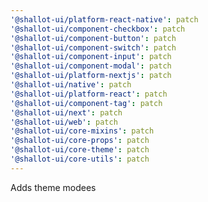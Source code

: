 ```yaml
---
'@shallot-ui/platform-react-native': patch
'@shallot-ui/component-checkbox': patch
'@shallot-ui/component-button': patch
'@shallot-ui/component-switch': patch
'@shallot-ui/component-input': patch
'@shallot-ui/component-modal': patch
'@shallot-ui/platform-nextjs': patch
'@shallot-ui/native': patch
'@shallot-ui/platform-react': patch
'@shallot-ui/component-tag': patch
'@shallot-ui/next': patch
'@shallot-ui/web': patch
'@shallot-ui/core-mixins': patch
'@shallot-ui/core-props': patch
'@shallot-ui/core-theme': patch
'@shallot-ui/core-utils': patch
---
```


Adds theme modees
